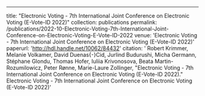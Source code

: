 ---
title: "Electronic Voting - 7th International Joint Conference on Electronic Voting (E-Vote-ID 2022)"
collection: publications
permalink: /publications/2022-10-Electronic-Voting-7th-International-Joint-Conference-on-Electronic-Voting-E-Vote-ID-2022
venue: 'Electronic Voting - 7th International Joint Conference on Electronic Voting (E-Vote-ID 2022)'
paperurl: 'http://hdl.handle.net/10062/84432'
citation: ' Robert Krimmer,  Melanie Volkamer,  David Duenas{-}Cid,  Jurlind Budurushi,  Micha Germann,  Stéphane Glondu,  Thomas Hofer,  Iuliia Krivonosova,  Beata Martin-Rozumilowicz,  Peter Rønne,  Marie-Laure Zollinger, &quot;Electronic Voting - 7th International Joint Conference on Electronic Voting (E-Vote-ID 2022).&quot; Electronic Voting - 7th International Joint Conference on Electronic Voting (E-Vote-ID 2022)'